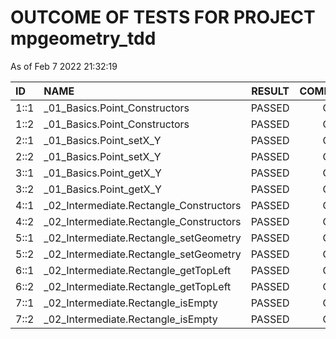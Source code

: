 # OUTCOME OF TESTS FOR PROJECT mpgeometry_tdd

As of Feb  7 2022 21:32:19

| ID | NAME | RESULT | COMMENTS |
| :----- |:------ | :---: | :---: |
| 1::1 | _01_Basics.Point_Constructors | PASSED | OK |
| 1::2 | _01_Basics.Point_Constructors | PASSED | OK |
| 2::1 | _01_Basics.Point_setX_Y | PASSED | OK |
| 2::2 | _01_Basics.Point_setX_Y | PASSED | OK |
| 3::1 | _01_Basics.Point_getX_Y | PASSED | OK |
| 3::2 | _01_Basics.Point_getX_Y | PASSED | OK |
| 4::1 | _02_Intermediate.Rectangle_Constructors | PASSED | OK |
| 4::2 | _02_Intermediate.Rectangle_Constructors | PASSED | OK |
| 5::1 | _02_Intermediate.Rectangle_setGeometry | PASSED | OK |
| 5::2 | _02_Intermediate.Rectangle_setGeometry | PASSED | OK |
| 6::1 | _02_Intermediate.Rectangle_getTopLeft | PASSED | OK |
| 6::2 | _02_Intermediate.Rectangle_getTopLeft | PASSED | OK |
| 7::1 | _02_Intermediate.Rectangle_isEmpty | PASSED | OK |
| 7::2 | _02_Intermediate.Rectangle_isEmpty | PASSED | OK |
